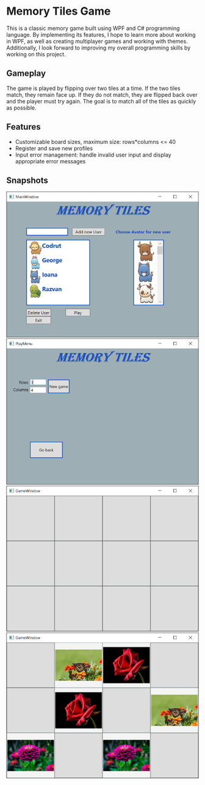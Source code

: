 # Memory Tiles Game

This is a classic memory game built using WPF and C# programming language. By implementing its features, I hope to learn more about working in WPF, as well as creating multiplayer games and working with themes. Additionally, I look forward to improving my overall programming skills by working on this project.


## Gameplay

The game is played by flipping over two tiles at a time. If the two tiles match, they remain face up. If they do not match, they are flipped back over and the player must try again. The goal is to match all of the tiles as quickly as possible.

## Features

- Customizable board sizes, maximum size: rows*columns <= 40
- Register and save new profiles
- Input error management: handle invalid user input and display appropriate error messages

## Snapshots
![alt text](https://github.com/Codrut02/Memory-Tiles-Game/blob/main/GameplaySnips/MainWIndow.PNG)
![alt text](https://github.com/Codrut02/Memory-Tiles-Game/blob/main/GameplaySnips/PlayMenu.PNG)
![alt text](https://github.com/Codrut02/Memory-Tiles-Game/blob/main/GameplaySnips/GameWindow1.PNG)
![alt text](https://github.com/Codrut02/Memory-Tiles-Game/blob/main/GameplaySnips/GameWindow2.PNG)

